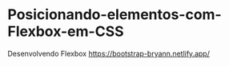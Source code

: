 # Posicionando-elementos-com-Flexbox-em-CSS
Desenvolvendo Flexbox
https://bootstrap-bryann.netlify.app/
